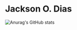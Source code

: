 # Jackson O. Dias
![Anurag's GitHub stats](https://github-readme-stats.vercel.app/api?username=Jackson-Dias&show_icons=true&theme=radical)

